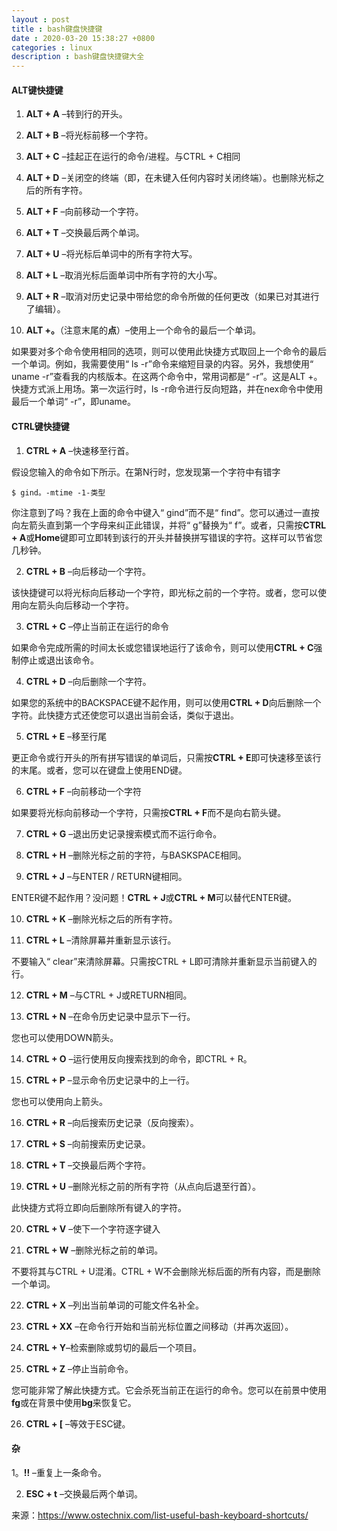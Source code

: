 ```yaml
---
layout : post
title : bash键盘快捷键
date : 2020-03-20 15:38:27 +0800
categories : linux
description : bash键盘快捷键大全
---
```


#### ALT键快捷键

1. **ALT + A** –转到行的开头。

2. **ALT + B** –将光标前移一个字符。

3. **ALT + C** –挂起正在运行的命令/进程。与CTRL + C相同

4. **ALT + D** –关闭空的终端（即，在未键入任何内容时关闭终端）。也删除光标之后的所有字符。

5. **ALT + F** –向前移动一个字符。

6. **ALT + T** –交换最后两个单词。

7. **ALT + U** –将光标后单词中的所有字符大写。

8. **ALT + L** –取消光标后面单词中所有字符的大小写。

9. **ALT + R** –取消对历史记录中带给您的命令所做的任何更改（如果已对其进行了编辑）。

10. **ALT +。**（注意末尾的**点**）–使用上一个命令的最后一个单词。

如果要对多个命令使用相同的选项，则可以使用此快捷方式取回上一个命令的最后一个单词。例如，我需要使用“ ls -r”命令来缩短目录的内容。另外，我想使用“ uname -r”查看我的内核版本。在这两个命令中，常用词都是“ -r”。这是ALT +。快捷方式派上用场。第一次运行时，ls -r命令进行反向短路，并在nex命令中使用最后一个单词“ -r”，即uname。

#### CTRL键快捷键

1. **CTRL + A** –快速移至行首。

假设您输入的命令如下所示。在第N行时，您发现第一个字符中有错字

```
$ gind。-mtime -1-类型
```

你注意到了吗？我在上面的命令中键入“ gind”而不是“ find”。您可以通过一直按向左箭头直到第一个字母来纠正此错误，并将“ g”替换为“ f”。或者，只需按**CTRL + A**或**Home**键即可立即转到该行的开头并替换拼写错误的字符。这样可以节省您几秒钟。

2. **CTRL + B** –向后移动一个字符。

该快捷键可以将光标向后移动一个字符，即光标之前的一个字符。或者，您可以使用向左箭头向后移动一个字符。

3. **CTRL + C** –停止当前正在运行的命令

如果命令完成所需的时间太长或您错误地运行了该命令，则可以使用**CTRL + C**强制停止或退出该命令。

4. **CTRL + D** –向后删除一个字符。

如果您的系统中的BACKSPACE键不起作用，则可以使用**CTRL + D**向后删除一个字符。此快捷方式还使您可以退出当前会话，类似于退出。

5. **CTRL + E** –移至行尾

更正命令或行开头的所有拼写错误的单词后，只需按**CTRL + E**即可快速移至该行的末尾。或者，您可以在键盘上使用END键。

6. **CTRL + F** –向前移动一个字符

如果要将光标向前移动一个字符，只需按**CTRL + F**而不是向右箭头键。

7. **CTRL + G** –退出历史记录搜索模式而不运行命令。

8. **CTRL + H** –删除光标之前的字符，与BASKSPACE相同。

9. **CTRL + J** –与ENTER / RETURN键相同。

ENTER键不起作用？没问题！**CTRL + J**或**CTRL + M**可以替代ENTER键。

10. **CTRL + K** –删除光标之后的所有字符。

11. **CTRL + L** –清除屏幕并重新显示该行。

不要输入“ clear”来清除屏幕。只需按CTRL + L即可清除并重新显示当前键入的行。

12. **CTRL + M** –与CTRL + J或RETURN相同。

13. **CTRL + N** –在命令历史记录中显示下一行。

您也可以使用DOWN箭头。

14. **CTRL + O** –运行使用反向搜索找到的命令，即CTRL + R。

15. **CTRL + P** –显示命令历史记录中的上一行。

您也可以使用向上箭头。

16. **CTRL + R** –向后搜索历史记录（反向搜索）。

17. **CTRL + S** –向前搜索历史记录。

18. **CTRL + T** –交换最后两个字符。

19. **CTRL + U** –删除光标之前的所有字符（从点向后退至行首）。

此快捷方式将立即向后删除所有键入的字符。

20. **CTRL + V** –使下一个字符逐字键入

21. **CTRL + W** –删除光标之前的单词。

不要将其与CTRL + U混淆。CTRL + W不会删除光标后面的所有内容，而是删除一个单词。

22. **CTRL + X** –列出当前单词的可能文件名补全。

23. **CTRL + XX** –在命令行开始和当前光标位置之间移动（并再次返回）。

24. **CTRL + Y**–检索删除或剪切的最后一个项目。

25. **CTRL + Z** –停止当前命令。

您可能非常了解此快捷方式。它会杀死当前正在运行的命令。您可以在前景中使用**fg**或在背景中使用**bg**来恢复它。

26. **CTRL + [** –等效于ESC键。

#### 杂

1。**!!** –重复上一条命令。

2. **ESC + t** –交换最后两个单词。



来源：https://www.ostechnix.com/list-useful-bash-keyboard-shortcuts/